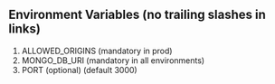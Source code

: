 ## Environment Variables (no trailing slashes in links)

1. ALLOWED_ORIGINS (mandatory in prod)
2. MONGO_DB_URI (mandatory in all environments)
3. PORT (optional) (default 3000)
